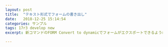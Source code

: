 ```yaml
---
layout: post
title:  "テキスト形式でフォームの書き出し"
date:   2018-12-25 15:14:54
categories: サンプル
tags: 17r3 develop new
excerpt: 新コマンドのFORM Convert to dynamicでフォームがエクスポートできるようになりました。

---
```

